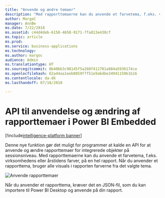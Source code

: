 ```yaml
---
title: "Anvende og ændre temaer"
description: "Med rapporttemaerne kan du anvende et farvetema, f.eks. virksomhedens eller årstidens farver, på hele din rapport."
author: MargoC
manager: AnnBe
ms.date: 7/22/2018
ms.assetid: c44d4deb-6158-4658-9171-7fa813e438cf
ms.topic: article
ms.prod: 
ms.service: business-applications
ms.technology: 
ms.author: margoc
audience: Admin
ms.translationtype: HT
ms.sourcegitcommit: 0b40bb3c98145f5a260f412701a884a5936174ce
ms.openlocfilehash: 62a44aa1eeb8959f7f51e9a6dbe34941159b1b16
ms.contentlocale: da-dk
ms.lasthandoff: 07/18/2018

---
```

# <a name="api-to-apply-and-change-report-themes-in-power-bi-embedded"></a>API til anvendelse og ændring af rapporttemaer i Power BI Embedded

[!include[intelligence-platform banner](../../includes/intelligence-platform.md)]




Denne nye funktion gør det muligt for programmer at kalde en API for at anvende og ændre rapporttemaer for integrerede objekter på sessionsniveau. Med rapporttemaerne kan du anvende et farvetema, f.eks. virksomhedens eller årstidens farver, på en hel rapport. Når du anvender et rapporttema, bruger alle visuals i rapporten farverne fra det valgte tema.

![](media/apply-change-themes-1.png "Anvende rapporttemaer")
<!-- picture -->


Når du anvender et rapporttema, kræver det en JSON-fil, som du kan importere til Power BI Desktop og anvende på din rapport. 

